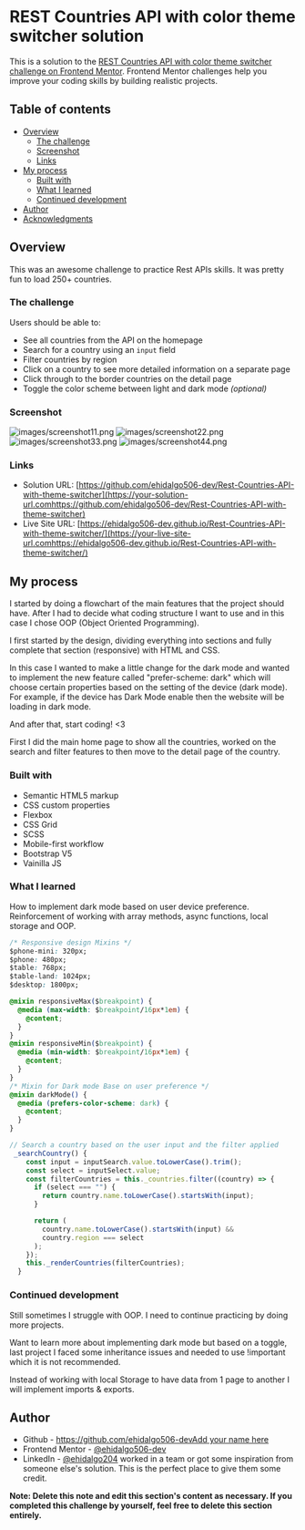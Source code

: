 # REST Countries API with color theme switcher solution

This is a solution to the [REST Countries API with color theme switcher challenge on Frontend Mentor](https://www.frontendmentor.io/challenges/rest-countries-api-with-color-theme-switcher-5cacc469fec04111f7b848ca). Frontend Mentor challenges help you improve your coding skills by building realistic projects.

## Table of contents

- [Overview](#overview)
  - [The challenge](#the-challenge)
  - [Screenshot](#screenshot)
  - [Links](#links)
- [My process](#my-process)
  - [Built with](#built-with)
  - [What I learned](#what-i-learned)
  - [Continued development](#continued-development)
- [Author](#author)
- [Acknowledgments](#acknowledgments)

## Overview

This was an awesome challenge to practice Rest APIs skills. It was pretty fun to load 250+ countries.

### The challenge

Users should be able to:

- See all countries from the API on the homepage
- Search for a country using an `input` field
- Filter countries by region
- Click on a country to see more detailed information on a separate page
- Click through to the border countries on the detail page
- Toggle the color scheme between light and dark mode _(optional)_

### Screenshot

![images/screenshot11.png](images/screenshot11.png)
![images/screenshot22.png](images/screenshot22.png)
![images/screenshot33.png](images/screenshot33.png)
![images/screenshot44.png](images/screenshot44.png)

### Links

- Solution URL: [https://github.com/ehidalgo506-dev/Rest-Countries-API-with-theme-switcher](https://your-solution-url.comhttps://github.com/ehidalgo506-dev/Rest-Countries-API-with-theme-switcher)
- Live Site URL: [https://ehidalgo506-dev.github.io/Rest-Countries-API-with-theme-switcher/](https://your-live-site-url.comhttps://ehidalgo506-dev.github.io/Rest-Countries-API-with-theme-switcher/)

## My process

I started by doing a flowchart of the main features that the project should have. After I had to decide what coding structure I want to use and in this case I chose OOP (Object Oriented Programming).

I first started by the design, dividing everything into sections and fully complete that section (responsive) with HTML and CSS.

In this case I wanted to make a little change for the dark mode and wanted to implement the new feature called "prefer-scheme: dark" which will choose certain properties based on the setting of the device (dark mode). For example, if the device has Dark Mode enable then the website will be loading in dark mode.

And after that, start coding! <3

First I did the main home page to show all the countries, worked on the search and filter features to then move to the detail page of the country.

### Built with

- Semantic HTML5 markup
- CSS custom properties
- Flexbox
- CSS Grid
- SCSS
- Mobile-first workflow
- Bootstrap V5
- Vainilla JS

### What I learned

How to implement dark mode based on user device preference.
Reinforcement of working with array methods, async functions, local storage and OOP.

```css
/* Responsive design Mixins */
$phone-mini: 320px;
$phone: 480px;
$table: 768px;
$table-land: 1024px;
$desktop: 1800px;

@mixin responsiveMax($breakpoint) {
  @media (max-width: $breakpoint/16px*1em) {
    @content;
  }
}
@mixin responsiveMin($breakpoint) {
  @media (min-width: $breakpoint/16px*1em) {
    @content;
  }
}
/* Mixin for Dark mode Base on user preference */
@mixin darkMode() {
  @media (prefers-color-scheme: dark) {
    @content;
  }
}
```

```js
// Search a country based on the user input and the filter applied
 _searchCountry() {
    const input = inputSearch.value.toLowerCase().trim();
    const select = inputSelect.value;
    const filterCountries = this._countries.filter((country) => {
      if (select === "") {
        return country.name.toLowerCase().startsWith(input);
      }

      return (
        country.name.toLowerCase().startsWith(input) &&
        country.region === select
      );
    });
    this._renderCountries(filterCountries);
  }

```

### Continued development

Still sometimes I struggle with OOP. I need to continue practicing by doing more projects.

Want to learn more about implementing dark mode but based on a toggle, last project I faced some inheritance issues and needed to use !important which it is not recommended.

Instead of working with local Storage to have data from 1 page to another I will implement imports & exports.

## Author

- Github - [https://github.com/ehidalgo506-devAdd your name here](https://github.com/ehidalgo506-dev)
- Frontend Mentor - [@ehidalgo506-dev](https://www.frontendmentor.io/profile/yourusernamehttps://www.frontendmentor.io/profile/ehidalgo506-dev)
- LinkedIn - [@ehidalgo204](https://www.linkedin.com/in/ehidalgo204/)
  worked in a team or got some inspiration from someone else's solution. This is the perfect place to give them some credit.

**Note: Delete this note and edit this section's content as necessary. If you completed this challenge by yourself, feel free to delete this section entirely.**
